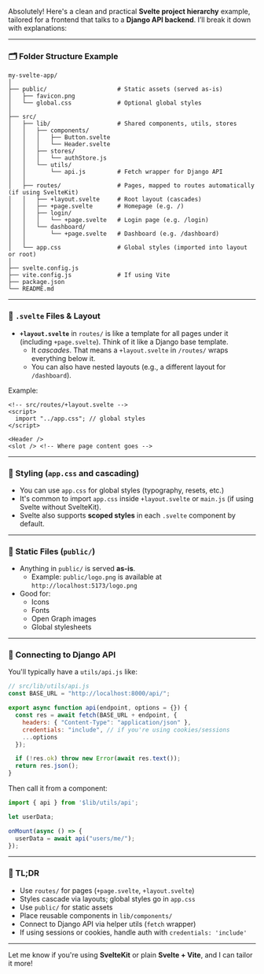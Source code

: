 Absolutely! Here's a clean and practical **Svelte project hierarchy** example, tailored for a frontend that talks to a **Django API backend**. I’ll break it down with explanations:

---

### 🗂 Folder Structure Example

```
my-svelte-app/
│
├── public/                    # Static assets (served as-is)
│   ├── favicon.png
│   └── global.css             # Optional global styles
│
├── src/
│   ├── lib/                   # Shared components, utils, stores
│   │   ├── components/
│   │   │   ├── Button.svelte
│   │   │   └── Header.svelte
│   │   ├── stores/
│   │   │   └── authStore.js
│   │   └── utils/
│   │       └── api.js         # Fetch wrapper for Django API
│   │
│   ├── routes/                # Pages, mapped to routes automatically (if using SvelteKit)
│   │   ├── +layout.svelte     # Root layout (cascades)
│   │   ├── +page.svelte       # Homepage (e.g. /)
│   │   ├── login/
│   │   │   └── +page.svelte   # Login page (e.g. /login)
│   │   └── dashboard/
│   │       └── +page.svelte   # Dashboard (e.g. /dashboard)
│   │
│   └── app.css                # Global styles (imported into layout or root)
│
├── svelte.config.js
├── vite.config.js             # If using Vite
├── package.json
└── README.md
```

---

### 🧱 `.svelte` Files & Layout

- **`+layout.svelte`** in `routes/` is like a template for all pages under it (including `+page.svelte`). Think of it like a Django base template.
  - It *cascades*. That means a `+layout.svelte` in `/routes/` wraps everything below it.
  - You can also have nested layouts (e.g., a different layout for `/dashboard`).

Example:

```svelte
<!-- src/routes/+layout.svelte -->
<script>
  import "../app.css"; // global styles
</script>

<Header />
<slot /> <!-- Where page content goes -->
```

---

### 🎨 Styling (`app.css` and cascading)

- You can use `app.css` for global styles (typography, resets, etc.)
- It's common to import `app.css` inside `+layout.svelte` or `main.js` (if using Svelte without SvelteKit).
- Svelte also supports **scoped styles** in each `.svelte` component by default.

---

### 🧾 Static Files (`public/`)

- Anything in `public/` is served **as-is**.
  - Example: `public/logo.png` is available at `http://localhost:5173/logo.png`
- Good for:
  - Icons
  - Fonts
  - Open Graph images
  - Global stylesheets

---

### 🔌 Connecting to Django API

You'll typically have a `utils/api.js` like:

```js
// src/lib/utils/api.js
const BASE_URL = "http://localhost:8000/api/";

export async function api(endpoint, options = {}) {
  const res = await fetch(BASE_URL + endpoint, {
    headers: { "Content-Type": "application/json" },
    credentials: "include", // if you're using cookies/sessions
    ...options
  });

  if (!res.ok) throw new Error(await res.text());
  return res.json();
}
```

Then call it from a component:

```js
import { api } from '$lib/utils/api';

let userData;

onMount(async () => {
  userData = await api("users/me/");
});
```

---

### 🧠 TL;DR

- Use `routes/` for pages (`+page.svelte`, `+layout.svelte`)
- Styles cascade via layouts; global styles go in `app.css`
- Use `public/` for static assets
- Place reusable components in `lib/components/`
- Connect to Django API via helper utils (`fetch` wrapper)
- If using sessions or cookies, handle auth with `credentials: 'include'`

---

Let me know if you're using **SvelteKit** or plain **Svelte + Vite**, and I can tailor it more!